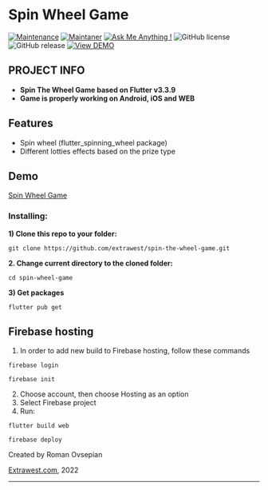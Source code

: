 # Spin Wheel Game
[![Maintenance](https://img.shields.io/badge/Maintained%3F-yes-green.svg)]()
[![Maintaner](https://img.shields.io/static/v1?label=Roman%20Ovsepian&message=Maintainer&color=red)](mailto:roman.ovsepian@extrawest.com)
[![Ask Me Anything !](https://img.shields.io/badge/Ask%20me-anything-1abc9c.svg)]()
![GitHub license](https://img.shields.io/github/license/Naereen/StrapDown.js.svg)
![GitHub release](https://img.shields.io/badge/release-v1.0.0-blue)
[![View DEMO](https://img.shields.io/badge/VIEW-DEMO-lightgreen.svg)](https://lucky-spinwheel-game.web.app/)

## PROJECT INFO

- **Spin The Wheel Game based on Flutter v3.3.9**
- **Game is properly working on Android, iOS and WEB**


## Features

- Spin wheel (flutter_spinning_wheel package)
- Different lotties effects based on the prize type

## Demo

[Spin Wheel Game](https://lucky-spinwheel-game.web.app/#/)

### Installing:

**1) Clone this repo to your folder:**

```
git clone https://github.com/extrawest/spin-the-wheel-game.git
```

**2. Change current directory to the cloned folder:**

```
cd spin-wheel-game
```

**3) Get packages**

```
flutter pub get
```

## Firebase hosting

1. In order to add new build to Firebase hosting, follow these commands

```shell
firebase login
```
```shell
firebase init
```
2. Choose account, then choose Hosting as an option
3. Select Firebase project
4. Run:
```shell
flutter build web
```
```shell
firebase deploy
```

Created by Roman Ovsepian

[Extrawest.com](https://www.extrawest.com), 2022

---
